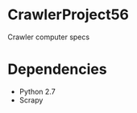 CrawlerProject56
===============

Crawler computer specs

Dependencies
==============
+ Python 2.7
+ Scrapy
